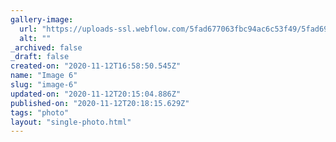 ```yaml
---
gallery-image:
  url: "https://uploads-ssl.webflow.com/5fad677063fbc94ac6c53f49/5fad69c9447ab74383e8d5cb_6%20Burleigh.jpg"
  alt: ""
_archived: false
_draft: false
created-on: "2020-11-12T16:58:50.545Z"
name: "Image 6"
slug: "image-6"
updated-on: "2020-11-12T20:15:04.886Z"
published-on: "2020-11-12T20:18:15.629Z"
tags: "photo"
layout: "single-photo.html"
---
```



